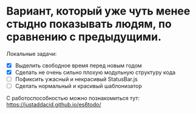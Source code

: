 # Вариант, который уже чуть менее стыдно показывать людям, по сравнению с предыдущими. 

Локальные задачи:
- [X] Выделить свободное время перед новым годом
- [X] Сделать не очень сильно плохую модульную структуру кода
- [ ] Пофиксить ужасный и некрасивый StatusBar.js
- [ ] Сделать нормальный и красивый шаблонизатор

С работоспособностью можно познакомиться тут: https://justaddacid.github.io/es6todo/ 
